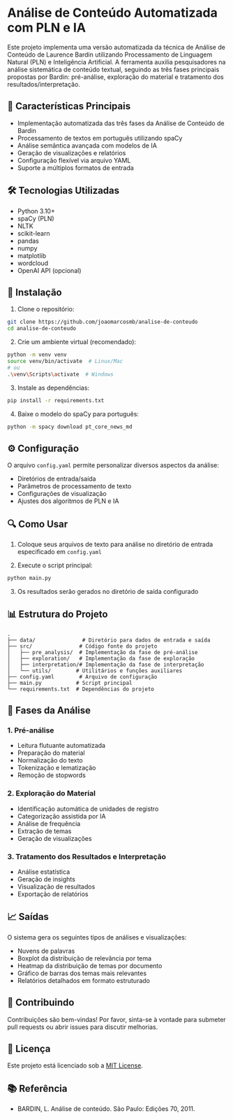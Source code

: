 # Análise de Conteúdo Automatizada com PLN e IA

Este projeto implementa uma versão automatizada da técnica de Análise de Conteúdo de Laurence Bardin utilizando Processamento de Linguagem Natural (PLN) e Inteligência Artificial. A ferramenta auxilia pesquisadores na análise sistemática de conteúdo textual, seguindo as três fases principais propostas por Bardin: pré-análise, exploração do material e tratamento dos resultados/interpretação.

## 🎯 Características Principais

- Implementação automatizada das três fases da Análise de Conteúdo de Bardin
- Processamento de textos em português utilizando spaCy
- Análise semântica avançada com modelos de IA
- Geração de visualizações e relatórios
- Configuração flexível via arquivo YAML
- Suporte a múltiplos formatos de entrada

## 🛠️ Tecnologias Utilizadas

- Python 3.10+
- spaCy (PLN)
- NLTK
- scikit-learn
- pandas
- numpy
- matplotlib
- wordcloud
- OpenAI API (opcional)

## 🚀 Instalação

1. Clone o repositório:
```bash
git clone https://github.com/joaomarcosmb/analise-de-conteudo
cd analise-de-conteudo
```

2. Crie um ambiente virtual (recomendado):
```bash
python -m venv venv
source venv/bin/activate  # Linux/Mac
# ou
.\venv\Scripts\activate  # Windows
```

3. Instale as dependências:
```bash
pip install -r requirements.txt
```

4. Baixe o modelo do spaCy para português:
```bash
python -m spacy download pt_core_news_md
```

## ⚙️ Configuração

O arquivo `config.yaml` permite personalizar diversos aspectos da análise:

- Diretórios de entrada/saída
- Parâmetros de processamento de texto
- Configurações de visualização
- Ajustes dos algoritmos de PLN e IA

## 🔍 Como Usar

1. Coloque seus arquivos de texto para análise no diretório de entrada especificado em `config.yaml`

2. Execute o script principal:
```bash
python main.py
```

3. Os resultados serão gerados no diretório de saída configurado

## 📊 Estrutura do Projeto

```
.
├── data/               # Diretório para dados de entrada e saída
├── src/               # Código fonte do projeto
│   ├── pre_analysis/  # Implementação da fase de pré-análise
│   ├── exploration/   # Implementação da fase de exploração
│   ├── interpretation/# Implementação da fase de interpretação
│   └── utils/        # Utilitários e funções auxiliares
├── config.yaml        # Arquivo de configuração
├── main.py           # Script principal
└── requirements.txt  # Dependências do projeto
```

## 📝 Fases da Análise

### 1. Pré-análise
- Leitura flutuante automatizada
- Preparação do material
- Normalização do texto
- Tokenização e lematização
- Remoção de stopwords

### 2. Exploração do Material
- Identificação automática de unidades de registro
- Categorização assistida por IA
- Análise de frequência
- Extração de temas
- Geração de visualizações

### 3. Tratamento dos Resultados e Interpretação
- Análise estatística
- Geração de insights
- Visualização de resultados
- Exportação de relatórios

## 📈 Saídas

O sistema gera os seguintes tipos de análises e visualizações:

- Nuvens de palavras
- Boxplot da distribuição de relevância por tema
- Heatmap da distribuição de temas por documento
- Gráfico de barras dos temas mais relevantes
- Relatórios detalhados em formato estruturado

## 🤝 Contribuindo

Contribuições são bem-vindas! Por favor, sinta-se à vontade para submeter pull requests ou abrir issues para discutir melhorias.

## 📄 Licença

Este projeto está licenciado sob a [MIT License](LICENSE).

## 📚 Referência

- BARDIN, L. Análise de conteúdo. São Paulo: Edições 70, 2011.